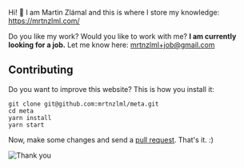 Hi! 👋 I am Martin Zlámal and this is where I store my knowledge: https://mrtnzlml.com/

Do you like my work? Would you like to work with me? **I am currently looking for a job.** Let me know here: mrtnzlml+job@gmail.com

## Contributing

Do you want to improve this website? This is how you install it:

```text
git clone git@github.com:mrtnzlml/meta.git
cd meta
yarn install
yarn start
```

Now, make some changes and send a [pull request](https://help.github.com/en/articles/about-pull-requests). That's it. :)

![Thank you](https://media.giphy.com/media/KJ1f5iTl4Oo7u/giphy-downsized-large.gif)
